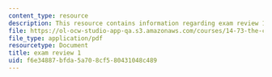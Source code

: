 ```yaml
---
content_type: resource
description: This resource contains information regarding exam review 1
file: https://ol-ocw-studio-app-qa.s3.amazonaws.com/courses/14-73-the-challenge-of-world-poverty-spring-2011/f6e34887bfda5a708cf580431048c489_MIT14_73S11_review_1.pdf
file_type: application/pdf
resourcetype: Document
title: exam review 1
uid: f6e34887-bfda-5a70-8cf5-80431048c489
---
```

